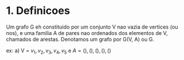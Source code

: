 # 1. Definicoes
Um grafo G eh constituido por um conjunto V nao vazia de vertices (ou nos), e uma familia A de pares nao ordenados dos elementos de V, chamados de arestas. Denotamos um grafo por G(V, A) ou G.

ex: a) V = ${v_1, v_2, v_3, v_4, v_5}$ e $A = {(), (), (), (), ()}$

